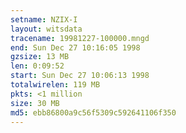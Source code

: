 ```yaml
---
setname: NZIX-I
layout: witsdata
tracename: 19981227-100000.mngd
end: Sun Dec 27 10:16:05 1998
gzsize: 13 MB
len: 0:09:52
start: Sun Dec 27 10:06:13 1998
totalwirelen: 119 MB
pkts: <1 million
size: 30 MB
md5: ebb86800a9c56f5309c592641106f350
---
```

